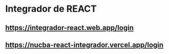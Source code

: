 # Integrador de REACT

## https://integrador-react.web.app/login

## https://nucba-react-integrador.vercel.app/login
